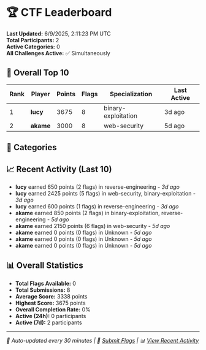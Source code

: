 # 🏆 CTF Leaderboard

**Last Updated:** 6/9/2025, 2:11:23 PM UTC  
**Total Participants:** 2  
**Active Categories:** 0  
**All Challenges Active:** ✅ Simultaneously  

## 🥇 Overall Top 10

| Rank | Player | Points | Flags | Specialization | Last Active |
|------|--------|--------|-------|---------------|-------------|
| 1 | **lucy** | 3675 | 8 | binary-exploitation | 3d ago |
| 2 | **akame** | 3000 | 8 | web-security | 5d ago |

## 🎯 Categories



## 📈 Recent Activity (Last 10)

- **lucy** earned 650 points (2 flags) in reverse-engineering - *3d ago*
- **lucy** earned 2425 points (5 flags) in web-security, binary-exploitation - *3d ago*
- **lucy** earned 600 points (1 flags) in reverse-engineering - *3d ago*
- **akame** earned 850 points (2 flags) in binary-exploitation, reverse-engineering - *5d ago*
- **akame** earned 2150 points (6 flags) in web-security - *5d ago*
- **akame** earned 0 points (0 flags) in Unknown - *5d ago*
- **akame** earned 0 points (0 flags) in Unknown - *5d ago*
- **akame** earned 0 points (0 flags) in Unknown - *5d ago*

## 📊 Overall Statistics

- **Total Flags Available:** 0
- **Total Submissions:** 8
- **Average Score:** 3338 points
- **Highest Score:** 3675 points
- **Overall Completion Rate:** 0%
- **Active (24h):** 0 participants
- **Active (7d):** 2 participants

---
*🤖 Auto-updated every 30 minutes | 🚩 [Submit Flags](https://flags.mycyberplayground.xyz) | 📊 [View Recent Activity](recent-activity.md)*
